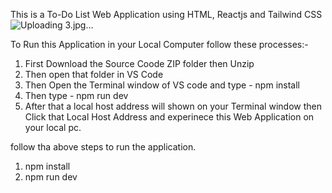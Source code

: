 This is a To-Do List Web Application using HTML, Reactjs and Tailwind CSS
![Uploading 3.jpg…]()


To Run this Application in your Local Computer follow these processes:-

1. First Download the Source Coode ZIP folder then Unzip
2. Then open that folder in VS Code
3. Then Open the Terminal window of VS code and type -  npm install
4. Then type - npm run dev
5. After that a local host address will shown on your Terminal window then Click that Local Host Address and experinece  this Web Application on your local pc.



follow tha above steps to run the application.

1. npm install
2. npm run dev
